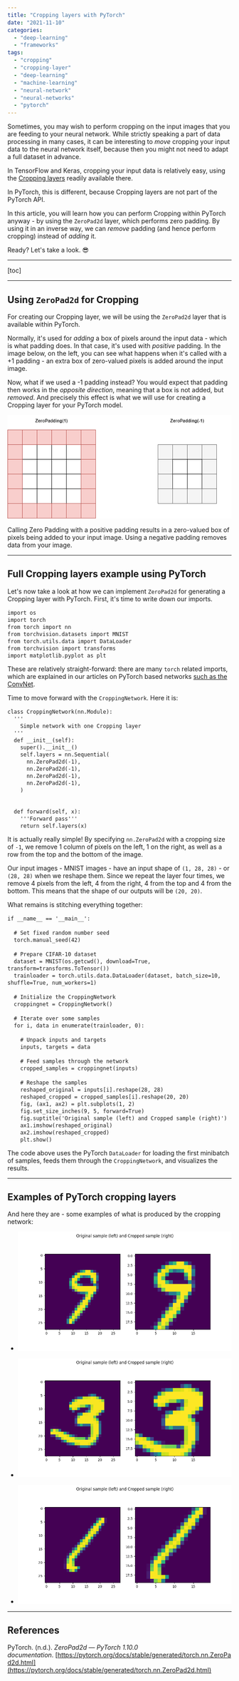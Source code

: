 ```yaml
---
title: "Cropping layers with PyTorch"
date: "2021-11-10"
categories: 
  - "deep-learning"
  - "frameworks"
tags: 
  - "cropping"
  - "cropping-layer"
  - "deep-learning"
  - "machine-learning"
  - "neural-network"
  - "neural-networks"
  - "pytorch"
---
```


Sometimes, you may wish to perform cropping on the input images that you are feeding to your neural network. While strictly speaking a part of data processing in many cases, it can be interesting to _move_ cropping your input data to the neural network itself, because then you might not need to adapt a full dataset in advance.

In TensorFlow and Keras, cropping your input data is relatively easy, using the [Cropping layers](https://www.machinecurve.com/index.php/2020/02/05/how-to-use-cropping-layers-with-keras/) readily available there.

In PyTorch, this is different, because Cropping layers are not part of the PyTorch API.

In this article, you will learn how you can perform Cropping within PyTorch anyway - by using the `ZeroPad2d` layer, which performs zero padding. By using it in an inverse way, we can _remove_ padding (and hence perform cropping) instead of _adding_ it.

Ready? Let's take a look. 😎

* * *

\[toc\]

* * *

## Using `ZeroPad2d` for Cropping

For creating our Cropping layer, we will be using the `ZeroPad2d` layer that is available within PyTorch.

Normally, it's used for _adding_ a box of pixels around the input data - which is what padding does. In that case, it's used with _positive_ padding. In the image below, on the left, you can see what happens when it's called with a +1 padding - an extra box of zero-valued pixels is added around the input image.

Now, what if we used a -1 padding instead? You would expect that padding then works in the _opposite direction_, meaning that a box is not added, but _removed_. And precisely this effect is what we will use for creating a Cropping layer for your PyTorch model.

![](images/Zero.drawio.png)

Calling Zero Padding with a positive padding results in a zero-valued box of pixels being added to your input image. Using a negative padding removes data from your image.

* * *

## Full Cropping layers example using PyTorch

Let's now take a look at how we can implement `ZeroPad2d` for generating a Cropping layer with PyTorch. First, it's time to write down our imports.

```
import os
import torch
from torch import nn
from torchvision.datasets import MNIST
from torch.utils.data import DataLoader
from torchvision import transforms
import matplotlib.pyplot as plt
```

These are relatively straight-forward: there are many `torch` related imports, which are explained in our articles on PyTorch based networks [such as the ConvNet](https://www.machinecurve.com/index.php/2021/07/08/convolutional-neural-networks-with-pytorch/).

Time to move forward with the `CroppingNetwork`. Here it is:

```
class CroppingNetwork(nn.Module):
  '''
    Simple network with one Cropping layer
  '''
  def __init__(self):
    super().__init__()
    self.layers = nn.Sequential(
      nn.ZeroPad2d(-1),
      nn.ZeroPad2d(-1),
      nn.ZeroPad2d(-1),
      nn.ZeroPad2d(-1),
    )


  def forward(self, x):
    '''Forward pass'''
    return self.layers(x)
```

It is actually really simple! By specifying `nn.ZeroPad2d` with a cropping size of `-1`, we remove 1 column of pixels on the left, 1 on the right, as well as a row from the top and the bottom of the image.

Our input images - MNIST images - have an input shape of `(1, 28, 28)` - or `(28, 28)` when we reshape them. Since we repeat the layer four times, we remove 4 pixels from the left, 4 from the right, 4 from the top and 4 from the bottom. This means that the shape of our outputs will be `(20, 20)`.

What remains is stitching everything together:

```
if __name__ == '__main__':
  
  # Set fixed random number seed
  torch.manual_seed(42)
  
  # Prepare CIFAR-10 dataset
  dataset = MNIST(os.getcwd(), download=True, transform=transforms.ToTensor())
  trainloader = torch.utils.data.DataLoader(dataset, batch_size=10, shuffle=True, num_workers=1)
  
  # Initialize the CroppingNetwork
  croppingnet = CroppingNetwork()

  # Iterate over some samples
  for i, data in enumerate(trainloader, 0):

    # Unpack inputs and targets
    inputs, targets = data

    # Feed samples through the network
    cropped_samples = croppingnet(inputs)

    # Reshape the samples
    reshaped_original = inputs[i].reshape(28, 28)
    reshaped_cropped = cropped_samples[i].reshape(20, 20)
    fig, (ax1, ax2) = plt.subplots(1, 2)
    fig.set_size_inches(9, 5, forward=True)
    fig.suptitle('Original sample (left) and Cropped sample (right)')
    ax1.imshow(reshaped_original)
    ax2.imshow(reshaped_cropped)
    plt.show()
```

The code above uses the PyTorch `DataLoader` for loading the first minibatch of samples, feeds them through the `CroppingNetwork`, and visualizes the results.

* * *

## Examples of PyTorch cropping layers

And here they are - some examples of what is produced by the cropping network:

- ![](images/3.png)
    
- ![](images/2.png)
    
- ![](images/1.png)
    

* * *

## References

PyTorch. (n.d.). _ZeroPad2d — PyTorch 1.10.0 documentation_. [https://pytorch.org/docs/stable/generated/torch.nn.ZeroPad2d.html](https://pytorch.org/docs/stable/generated/torch.nn.ZeroPad2d.html)

